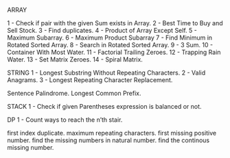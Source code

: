 ARRAY

1 - Check if pair with the given Sum exists in Array.
2 - Best Time to Buy and Sell Stock.
3 - Find duplicates.
4 - Product of Array Except Self.
5 - Maximum Subarray.
6 - Maximum Product Subarray
7 - Find Minimum in Rotated Sorted Array.
8 - Search in Rotated Sorted Array.
9 - 3 Sum.
10 - Container With Most Water.
11 - Factorial Trailing Zeroes.
12 - Trapping Rain Water.
13 - Set Matrix Zeroes.
14 - Spiral Matrix.


STRING
1 - Longest Substring Without Repeating Characters.
2 - Valid Anagrams.
3 - Longest Repeating Character Replacement.

Sentence Palindrome.
Longest Common Prefix.


STACK
1 - Check if given Parentheses expression is balanced or not.


DP
1 - Count ways to reach the n’th stair.



first index duplicate.
maximum repeating characters.
first missing positive number.
find the missing numbers in natural number.
find the continous missing number.